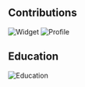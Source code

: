 ## Contributions
![Widget](https://cr-skills-chart-widget.azurewebsites.net/api/api?username=lukaa0)
![Profile](https://cr-ss-service.azurewebsites.net/api/ScreenShot?widget=summary&username=lukaa0)
## Education
![Education](https://cr-ss-service.azurewebsites.net/api/ScreenShot?widget=education&username=lukaa0&style=--header-bg-color:%23000;--border-radius:10px)
